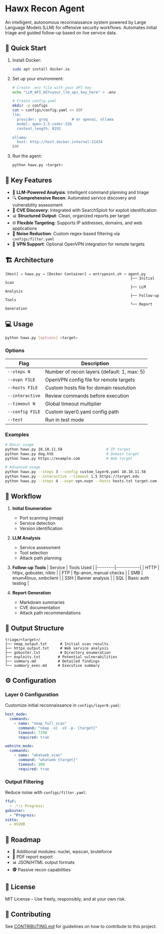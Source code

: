 # Hawx Recon Agent

An intelligent, autonomous reconnaissance system powered by Large Language Models (LLM) for offensive security workflows. Automates initial triage and guided follow-up based on live service data.

## 🚀 Quick Start

1. Install Docker:
   ```bash
   sudo apt install docker.io
   ```

2. Set up your environment:
   ```bash
   # Create .env file with your API key
   echo "LLM_API_KEY=your_llm_api_key_here" > .env

   # Create config.yaml
   mkdir -p configs
   cat > configs/config.yaml << EOF
   llm:
     provider: groq           # or openai, ollama
     model: qwen-2.5-coder-32b
     context_length: 8192

   ollama:
     host: http://host.docker.internal:11434
   EOF
   ```

3. Run the agent:
   ```bash
   python hawx.py <target>
   ```

## 🎯 Key Features

- 🤖 **LLM-Powered Analysis**: Intelligent command planning and triage
- 🔍 **Comprehensive Recon**: Automated service discovery and vulnerability assessment
- 🔐 **CVE Discovery**: Integrated with SearchSploit for exploit identification
- 📊 **Structured Output**: Clean, organized reports per target
- 🌐 **Flexible Targeting**: Supports IP addresses, domains, and web applications
- 🧹 **Noise Reduction**: Custom regex-based filtering via `configs/filter.yaml`
- 🔌 **VPN Support**: Optional OpenVPN integration for remote targets

## 🏗️ Architecture

```text
[Host] → hawx.py → [Docker Container] → entrypoint.sh → agent.py
                                                         ├── Initial Scan
                                                         ├── LLM Analysis
                                                         ├── Follow-up Tools
                                                         └── Report Generation
```

## 💻 Usage

```bash
python hawx.py [options] <target>
```

### Options

| Flag            | Description                                          |
|----------------|------------------------------------------------------|
| `--steps N`    | Number of recon layers (default: 1, max: 5)          |
| `--ovpn FILE`  | OpenVPN config file for remote targets               |
| `--hosts FILE` | Custom hosts file for domain resolution              |
| `--interactive`| Review commands before execution                      |
| `--timeout N`  | Global timeout multiplier                            |
| `--config FILE`| Custom layer0.yaml config path                       |
| `--test`       | Run in test mode                                     |

### Examples

```bash
# Basic usage
python hawx.py 10.10.11.58                    # IP target
python hawx.py dog.htb                        # Domain target
python hawx.py https://example.com            # Web target

# Advanced usage
python hawx.py --steps 3 --config custom_layer0.yaml 10.10.11.58
python hawx.py --interactive --timeout 1.5 https://target.edu
python hawx.py --steps 4 --ovpn vpn.ovpn --hosts hosts.txt target.com
```

## 🔄 Workflow

1. **Initial Enumeration**
   - Port scanning (nmap)
   - Service detection
   - Version identification

2. **LLM Analysis**
   - Service assessment
   - Tool selection
   - Attack path planning

3. **Follow-up Tools**
   | Service | Tools Used |
   |---------|------------|
   | HTTP    | httpx, gobuster, nikto |
   | FTP     | ftp-anon, manual checks |
   | SMB     | enum4linux, smbclient |
   | SSH     | Banner analysis |
   | SQL     | Basic auth testing |

4. **Report Generation**
   - Markdown summaries
   - CVE documentation
   - Attack path recommendations

## 📁 Output Structure

```
triage/<target>/
├── nmap_output.txt      # Initial scan results
├── httpx_output.txt     # Web service analysis
├── gobuster.txt         # Directory enumeration
├── exploits.txt        # Potential vulnerabilities
├── summary.md          # Detailed findings
└── summary_exec.md     # Executive summary
```

## ⚙️ Configuration

### Layer 0 Configuration

Customize initial reconnaissance in `configs/layer0.yaml`:

```yaml
host_mode:
  commands:
    - name: "nmap_full_scan"
      command: "nmap -sC -sV -p- {target}"
      timeout: 7200
      required: true

website_mode:
  commands:
    - name: "whatweb_scan"
      command: "whatweb {target}"
      timeout: 300
      required: true
```

### Output Filtering

Reduce noise with `configs/filter.yaml`:

```yaml
ffuf:
  - .*:: Progress:
gobuster:
  - ^Progress:
nikto:
  - OSVDB
```

## 🚀 Roadmap

- 🔬 Additional modules: nuclei, wpscan, bruteforce
- 🧾 PDF report export
- 📊 JSON/HTML output formats
- 🕵️ Passive recon capabilities

## 📄 License

MIT License – Use freely, responsibly, and at your own risk.

## 🤝 Contributing

See [CONTRIBUTING.md](CONTRIBUTING.md) for guidelines on how to contribute to this project.
